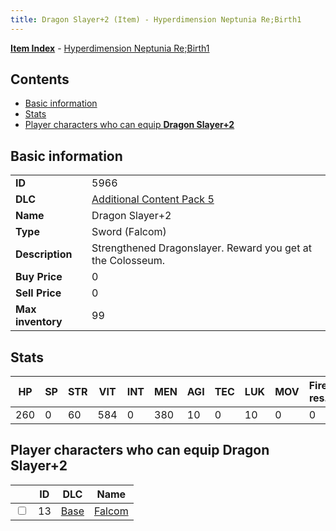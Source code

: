 ```yaml
---
title: Dragon Slayer+2 (Item) - Hyperdimension Neptunia Re;Birth1
---
```


[**Item Index**](/neptunia/rb1/item/index.html) - [Hyperdimension Neptunia Re;Birth1](/neptunia/rb1)

## Contents

- [Basic information](#basic-information)
- [Stats](#stats)
- [Player characters who can equip **Dragon Slayer+2**](#player-characters-who-can-equip-dragon-slayer-2)

## Basic information

|   |   |
| -- | -- |
| **ID** | 5966 |
| **DLC** | [Additional Content Pack 5](/neptunia/rb1/dlc/14-pack5.html) |
| **Name** | Dragon Slayer+2 |
| **Type** | Sword (Falcom) |
| **Description** | Strengthened Dragonslayer. Reward you get at the Colosseum. |
| **Buy Price** | 0 |
| **Sell Price** | 0 |
| **Max inventory** | 99 |


## Stats

| HP | SP | STR | VIT | INT | MEN | AGI | TEC | LUK | MOV | Fire res. | Ice res. | Wind res. | Lightning res. |
| -- | -- | --- | --- | --- | --- | --- | --- | --- | --- | --------- | -------- | --------- | -------------- |
| 260 | 0 | 60 | 584 | 0 | 380 | 10 | 0 | 10 | 0 | 0 | 0 | 0 | 0 |


## Player characters who can equip **Dragon Slayer+2**

|    | ID | DLC | Name |
| -- | -- | --- | ---- |
| <input type="checkbox" id="rb1-player-1-13" class="trackbox" /> | 13 | [Base](/neptunia/rb1/dlc/1-base.html) | [Falcom](/neptunia/rb1/player/1-13-falcom.html) |
